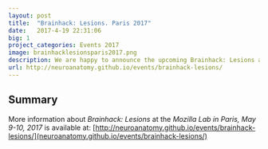 ```yaml
---
layout: post
title:  "Brainhack: Lesions. Paris 2017"
date:   2017-4-19 22:31:06
big: 1
project_categories: Events 2017
image: brainhacklesionsparis2017.png
description: We are happy to announce the upcoming Brainhack: Lesions at the Mozilla Lab in Paris, May 9-10, 2017. More information is available at: [http://neuroanatomy.github.io/events/brainhack-lesions/](neuroanatomy.github.io/events/brainhack-lesions/)
url: http://neuroanatomy.github.io/events/brainhack-lesions/
---
```


## Summary

More information about *Brainhack: Lesions* at the *Mozilla Lab in Paris, May 9-10, 2017* is available at: [http://neuroanatomy.github.io/events/brainhack-lesions/](neuroanatomy.github.io/events/brainhack-lesions/)
